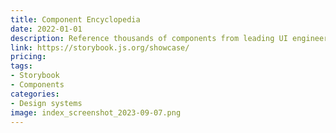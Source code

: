 ```yaml
---
title: Component Encyclopedia
date: 2022-01-01
description: Reference thousands of components from leading UI engineering teams.
link: https://storybook.js.org/showcase/
pricing:
tags: 
- Storybook
- Components
categories:
- Design systems
image: index_screenshot_2023-09-07.png
---
```

